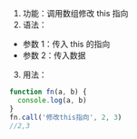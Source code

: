 1. 功能：调用数组修改 this 指向
2. 语法：

- 参数 1：传入 this 的指向
- 参数 2：传入数据

3. 用法：

```js
function fn(a, b) {
  console.log(a, b)
}
fn.call('修改this指向', 2, 3)
//2,3
```

